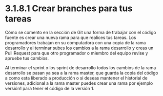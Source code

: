 # 3.1.8.1 Crear branches para tus tareas

Cómo se comento en la sección de Git una forma de trabajar con el código fuente es crear una nueva rama para que realices tus tareas. Los programadores trabajan en su computadora con una copia de la rama desarrollo y al terminar subes los cambios a la rama desarrollo y creas un Pull Request para que otro programador o miembro del equipo revise y apruebe tus cambios. 

Al terminar el sprint o los sprint de desarrollo todos los cambios de la rama desarrollo se pasan ya sea a la rama master, que guarda la copia del código a como esta liberado a producción o si deseas mantener el historial de versiones, adicional a la rama master puedes crear una rama por ejemplo versión1 para tener el código de la versión 1.









